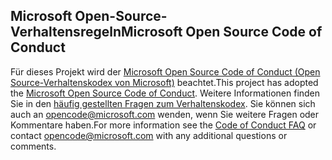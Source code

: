 ## <a name="microsoft-open-source-code-of-conduct"></a><span data-ttu-id="b49c7-101">Microsoft Open-Source-Verhaltensregeln</span><span class="sxs-lookup"><span data-stu-id="b49c7-101">Microsoft Open Source Code of Conduct</span></span>
<span data-ttu-id="b49c7-102">Für dieses Projekt wird der [Microsoft Open Source Code of Conduct (Open Source-Verhaltenskodex von Microsoft)](https://opensource.microsoft.com/codeofconduct/) beachtet.</span><span class="sxs-lookup"><span data-stu-id="b49c7-102">This project has adopted the [Microsoft Open Source Code of Conduct](https://opensource.microsoft.com/codeofconduct/).</span></span>
<span data-ttu-id="b49c7-103">Weitere Informationen finden Sie in den [häufig gestellten Fragen zum Verhaltenskodex](https://opensource.microsoft.com/codeofconduct/faq/). Sie können sich auch an [opencode@microsoft.com](mailto:opencode@microsoft.com) wenden, wenn Sie weitere Fragen oder Kommentare haben.</span><span class="sxs-lookup"><span data-stu-id="b49c7-103">For more information see the [Code of Conduct FAQ](https://opensource.microsoft.com/codeofconduct/faq/) or contact [opencode@microsoft.com](mailto:opencode@microsoft.com) with any additional questions or comments.</span></span>